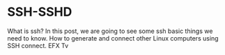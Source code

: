 # SSH-SSHD
What is ssh? In this post, we are going to see some ssh basic things we need to know. How to generate and connect other Linux computers using SSH connect. EFX Tv
